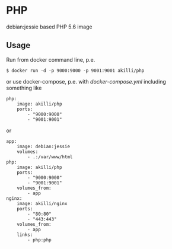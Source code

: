 # PHP

debian:jessie based PHP 5.6 image

## Usage

Run from docker command line, p.e.

    $ docker run -d -p 9000:9000 -p 9001:9001 akilli/php

or use docker-compose, p.e. with _docker-compose.yml_ including something like

    php:
        image: akilli/php
        ports:
            - "9000:9000"
            - "9001:9001"

or

    app:
        image: debian:jessie
        volumes:
            - .:/var/www/html
    php:
        image: akilli/php
        ports:
            - "9000:9000"
            - "9001:9001"
        volumes_from:
            - app
    nginx:
        image: akilli/nginx
        ports:
            - "80:80"
            - "443:443"
        volumes_from:
            - app
        links:
            - php:php
